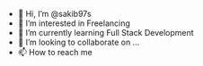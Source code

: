 - 👋 Hi, I’m @sakib97s
- 👀 I’m interested in Freelancing
- 🌱 I’m currently learning Full Stack Development
- 💞️ I’m looking to collaborate on ...
- 📫 How to reach me


<!---
sakib97s/sakib97s is a ✨ special ✨ repository because its `README.md` (this file) appears on your GitHub profile.
You can click the Preview link to take a look at your changes.
--->
